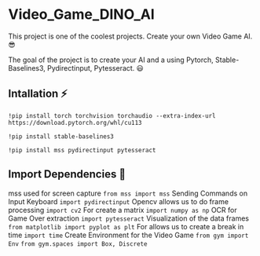 # Video_Game_DINO_AI

This project is one of the coolest projects. Create your own Video Game AI. 😎

The goal of the project is to create your AI and a using Pytorch, Stable-Baselines3, Pydirectinput, Pytesseract. 😃

## Intallation ⚡

``` !pip install torch torchvision torchaudio --extra-index-url https://download.pytorch.org/whl/cu113 ```

``` !pip install stable-baselines3 ```

``` !pip install mss pydirectinput pytesseract ```

## Import Dependencies 🤝

mss used for screen capture
``` from mss import mss ```
Sending Commands on Input Keyboard
``` import pydirectinput ```
Opencv allows us to do frame processing
``` import cv2 ```
For create a matrix
``` import numpy as np ```
OCR for Game Over extraction
``` import pytesseract ```
Visualization of the data frames
``` from matplotlib import pyplot as plt ```
For allows us to create a break in time
``` import time ```
Create Environment for the Video Game
``` from gym import Env ```
``` from gym.spaces import Box, Discrete ```
